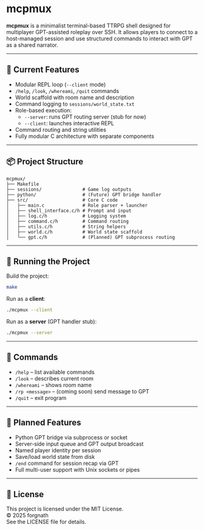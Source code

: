 # mcpmux

**mcpmux** is a minimalist terminal-based TTRPG shell designed for multiplayer GPT-assisted roleplay over SSH. It allows players to connect to a host-managed session and use structured commands to interact with GPT as a shared narrator.

---

## 🚀 Current Features

- Modular REPL loop (`--client` mode)
- `/help`, `/look`, `/whereami`, `/quit` commands
- World scaffold with room name and description
- Command logging to `sessions/world_state.txt`
- Role-based execution:
  - `--server`: runs GPT routing server (stub for now)
  - `--client`: launches interactive REPL
- Command routing and string utilities
- Fully modular C architecture with separate components

---

## 📦 Project Structure

```
mcpmux/
├── Makefile
├── sessions/               # Game log outputs
├── python/                 # (Future) GPT bridge handler
├── src/                    # Core C code
│   ├── main.c              # Role parser + launcher
│   ├── shell_interface.c/h # Prompt and input
│   ├── log.c/h             # Logging system
│   ├── command.c/h         # Command routing
│   ├── utils.c/h           # String helpers
│   ├── world.c/h           # World state scaffold
│   └── gpt.c/h             # (Planned) GPT subprocess routing
```

---

## 🧪 Running the Project

Build the project:

```bash
make
```

Run as a **client**:

```bash
./mcpmux --client
```

Run as a **server** (GPT handler stub):

```bash
./mcpmux --server
```

---

## 💬 Commands

- `/help` – list available commands
- `/look` – describes current room
- `/whereami` – shows room name
- `/rp <message>` – (coming soon) send message to GPT
- `/quit` – exit program

---

## 🔮 Planned Features

- Python GPT bridge via subprocess or socket
- Server-side input queue and GPT output broadcast
- Named player identity per session
- Save/load world state from disk
- `/end` command for session recap via GPT
- Full multi-user support with Unix sockets or pipes

---

## 📜 License

This project is licensed under the MIT License.  
© 2025 forgnath  
See the LICENSE file for details.
